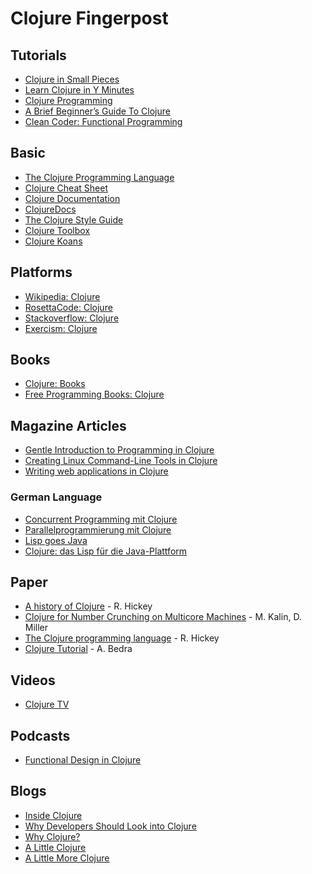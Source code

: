 # Clojure Fingerpost

## Tutorials

* [Clojure in Small Pieces](https://github.com/robleyhall/clojure-small-pieces)
* [Learn Clojure in Y Minutes](https://learnxinyminutes.com/docs/clojure/)
* [Clojure Programming](https://en.wikibooks.org/wiki/Clojure_Programming)
* [A Brief Beginner’s Guide To Clojure](http://www.unexpected-vortices.com/clojure/brief-beginners-guide/)
* [Clean Coder: Functional Programming](https://cleancoders.com/series/clean-code/functional-programming)

## Basic

* [The Clojure Programming Language](https://clojure.org/)
* [Clojure Cheat Sheet](https://clojure.org/api/cheatsheet)
* [Clojure Documentation](http://clojure-doc.org/)
* [ClojureDocs](https://clojuredocs.org/)
* [The Clojure Style Guide](https://guide.clojure.style/)
* [Clojure Toolbox](https://www.clojure-toolbox.com/)
* [Clojure Koans](http://clojurekoans.com/)

## Platforms

* [Wikipedia: Clojure](https://en.wikipedia.org/wiki/Clojure)
* [RosettaCode: Clojure](https://rosettacode.org/wiki/Category:Clojure)
* [Stackoverflow: Clojure](https://stackoverflow.com/questions/tagged/clojure)
* [Exercism: Clojure](https://exercism.io/tracks/clojure)

## Books

* [Clojure: Books](https://clojure.org/community/books)
* [Free Programming Books: Clojure](https://github.com/EbookFoundation/free-programming-books/blob/master/books/free-programming-books.md#clojure)

## Magazine Articles

* [Gentle Introduction to Programming in Clojure](https://archive.org/details/BSD_Magazine_10_2013/page/n9/mode/2up)
* [Creating Linux Command-Line Tools in Clojure](https://archive.org/details/Linux-Journal-2018-10/page/n123/mode/2up)
* [Writing web applications in Clojure](https://www.linux-magazine.com/Issues/2014/163/Clojure/(language)/eng-US)

### German Language

* [Concurrent Programming mit Clojure](https://www.linux-magazin.de/ausgaben/2010/01/nebenlaeufig/)
* [Parallelprogrammierung mit Clojure](https://www.heise.de/developer/artikel/Parallelprogrammierung-mit-Clojure-1170690.html)
* [Lisp goes Java](https://www.heise.de/select/ix/2020/13/2007009352898750245)
* [Clojure: das Lisp für die Java-Plattform](https://jaxenter.de/clojure-pirates-jvm-52400)

## Paper

* [A history of Clojure](https://doi.org/10.1145/3386321) - R. Hickey
* [Clojure for Number Crunching on Multicore Machines](https://doi.org/10.1109/MCSE.2012.69) - M. Kalin, D. Miller
* [The Clojure programming language](https://doi.org/10.1145/1408681.1408682) - R. Hickey
* [Clojure Tutorial](https://doi.org/10.1145/1900160.1900162) - A. Bedra

## Videos

* [Clojure TV](https://www.youtube.com/channel/UCaLlzGqiPE2QRj6sSOawJRg/videos)

## Podcasts

* [Functional Design in Clojure](https://clojuredesign.club/)

## Blogs

* [Inside Clojure](https://insideclojure.org/)
* [Why Developers Should Look into Clojure](https://auth0.com/blog/why-developers-should-look-into-clojure/)
* [Why Clojure?](https://blog.cleancoder.com/uncle-bob/2019/08/22/WhyClojure.html)
* [A Little Clojure](https://blog.cleancoder.com/uncle-bob/2020/04/06/ALittleClojure.html)
* [A Little More Clojure](https://blog.cleancoder.com/uncle-bob/2020/04/09/ALittleMoreClojure.html)

